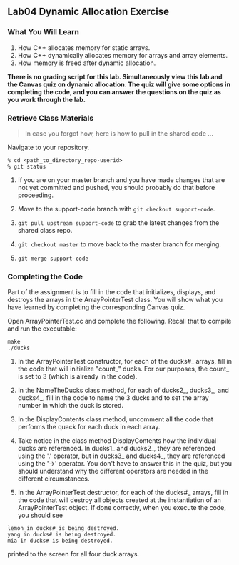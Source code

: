 ## Lab04 Dynamic Allocation Exercise

### What You Will Learn
1. How C++ allocates memory for static arrays.
2. How C++ dynamically allocates memory for arrays and array elements.
3. How memory is freed after dynamic allocation.


**__There is no grading script for this lab. Simultaneously view this lab and the Canvas quiz on dynamic allocation. The quiz will give some options in completing the code, and you can answer the questions on the quiz as you work through the lab.__**

### Retrieve Class Materials

> In case you forgot how, here is how to pull in the shared code ...

Navigate to your repository.
```
% cd <path_to_directory_repo-userid>
% git status
```

1. If you are on your master branch and you have made changes that are not yet committed and pushed, you should probably do that before proceeding.

2. Move to the support-code branch with `git checkout support-code`.

3. `git pull upstream support-code` to grab the latest changes from the shared class repo.

4. `git checkout master` to move back to the master branch for merging.

5. `git merge support-code`

### Completing the Code

Part of the assignment is to fill in the code that initializes, displays, and destroys the arrays in the ArrayPointerTest class. You will show what you have learned by completing the corresponding Canvas quiz.

Open ArrayPointerTest.cc and complete the following. Recall that to compile and run the executable:
```
make
./ducks
```

1. In the ArrayPointerTest constructor, for each of the ducks#_ arrays, fill in the code that will initialize "count_" ducks. For our purposes, the count_ is set to 3 (which is already in the code).

2. In the NameTheDucks class method, for each of ducks2_, ducks3_, and ducks4_, fill in the code to name the 3 ducks and to set the array number in which the duck is stored.

3. In the DisplayContents class method, uncomment all the code that performs the quack for each duck in each array.

4. Take notice in the class method DisplayContents how the individual ducks are referenced. In ducks1_ and ducks2_, they are referenced using the '.' operator, but in ducks3_ and ducks4_, they are referenced using the '->' operator. You don't have to answer this in the quiz, but you should understand why the different operators are needed in the different circumstances.

5. In the ArrayPointerTest destructor, for each of the ducks#_ arrays, fill in the code that will destroy all objects created at the instantiation of an ArrayPointerTest object. If done correctly, when you execute the code, you should see
```
lemon in ducks# is being destroyed.
yang in ducks# is being destroyed.
mia in ducks# is being destroyed.
```
printed to the screen for all four duck arrays.
